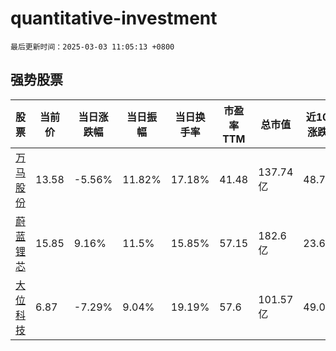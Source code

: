 # quantitative-investment

`最后更新时间：2025-03-03 11:05:13 +0800`

## 强势股票

|股票|当前价|当日涨跌幅|当日振幅|当日换手率|市盈率TTM|总市值|近10日涨跌幅|
|----|----|----|----|----|----|----|----|
|[万马股份](https://xueqiu.com/S/SZ002276)|13.58|-5.56%|11.82%|17.18%|41.48|137.74亿|48.74%|
|[蔚蓝锂芯](https://xueqiu.com/S/SZ002245)|15.85|9.16%|11.5%|15.85%|57.15|182.6亿|23.63%|
|[大位科技](https://xueqiu.com/S/SH600589)|6.87|-7.29%|9.04%|19.19%|57.6|101.57亿|49.02%|
